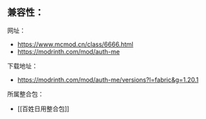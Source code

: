 兼容性：
- 

网址：
- https://www.mcmod.cn/class/6666.html
- https://modrinth.com/mod/auth-me

下载地址：
- https://modrinth.com/mod/auth-me/versions?l=fabric&g=1.20.1

所属整合包：
- [[百姓日用整合包]]